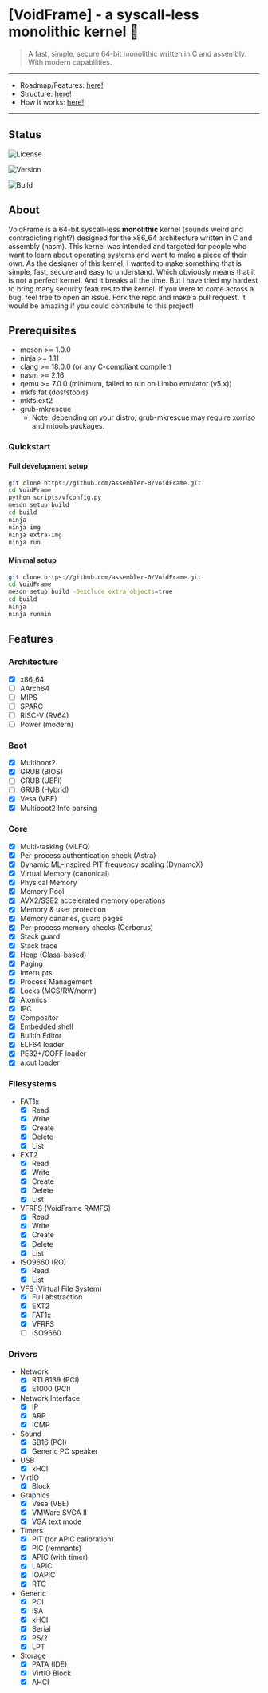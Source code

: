 # [VoidFrame] - a syscall-less monolithic kernel 💫

> A fast, simple, secure 64-bit monolithic written in C and assembly. With modern capabilities.

---

- Roadmap/Features: [here!](docs/ROADMAP.md)
- Structure: [here!](docs/STRUCTURE.md)
- How it works: [here!](docs/ARCHITECTURE.md)

---

## Status

![License](https://img.shields.io/badge/License-GPLv2-orange)

![Version](https://img.shields.io/badge/Current%20Version-v0.0.2%20development3-blue)

![Build](https://img.shields.io/badge/Build-passing-brightgreen)

## About

VoidFrame is a 64-bit syscall-less **monolithic** kernel (sounds weird and contradicting right?) designed for the x86_64 architecture written in C and assembly (nasm).
This kernel was intended and targeted for people who want to learn about operating systems and want to make a piece of their own.
As the designer of this kernel, I wanted to make something that is simple, fast, secure and easy to understand.
Which obviously means that it is not a perfect kernel. And it breaks all the time.
But I have tried my hardest to bring many security features to the kernel.
If you were to come across a bug, feel free to open an issue. Fork the repo and make a pull request.
It would be amazing if you could contribute to this project!

## Prerequisites

- meson >= 1.0.0
- ninja >= 1.11
- clang >= 18.0.0 (or any C-compliant compiler)
- nasm >= 2.16
- qemu >= 7.0.0 (minimum, failed to run on Limbo emulator (v5.x))
- mkfs.fat (dosfstools)
- mkfs.ext2
- grub-mkrescue
    - Note: depending on your distro, grub-mkrescue may require xorriso and mtools packages.

### Quickstart
#### Full development setup
```bash
git clone https://github.com/assembler-0/VoidFrame.git
cd VoidFrame
python scripts/vfconfig.py
meson setup build
cd build
ninja
ninja img
ninja extra-img
ninja run
```
#### Minimal setup
```bash
git clone https://github.com/assembler-0/VoidFrame.git
cd VoidFrame
meson setup build -Dexclude_extra_objects=true
cd build
ninja
ninja runmin
```

## Features
### Architecture
- [x] x86_64
- [ ] AArch64
- [ ] MIPS
- [ ] SPARC
- [ ] RISC-V (RV64)
- [ ] Power (modern)
### Boot
- [x] Multiboot2
- [x] GRUB (BIOS)
- [ ] GRUB (UEFI)
- [ ] GRUB (Hybrid)
- [x] Vesa (VBE)
- [x] Multiboot2 Info parsing
### Core
- [x] Multi-tasking (MLFQ)
- [x] Per-process authentication check (Astra)
- [x] Dynamic ML-inspired PIT frequency scaling (DynamoX)
- [x] Virtual Memory (canonical)
- [x] Physical Memory
- [x] Memory Pool
- [x] AVX2/SSE2 accelerated memory operations
- [x] Memory & user protection
- [x] Memory canaries, guard pages
- [x] Per-process memory checks (Cerberus)
- [x] Stack guard
- [x] Stack trace
- [x] Heap (Class-based)
- [x] Paging
- [x] Interrupts
- [x] Process Management
- [x] Locks (MCS/RW/norm)
- [x] Atomics
- [x] IPC
- [x] Compositor
- [x] Embedded shell
- [x] Builtin Editor
- [x] ELF64 loader
- [x] PE32+/COFF loader
- [x] a.out loader
### Filesystems
- FAT1x
    - [x] Read
    - [x] Write
    - [x] Create
    - [x] Delete
    - [x] List
- EXT2
    - [x] Read
    - [x] Write
    - [x] Create
    - [x] Delete
    - [x] List
- VFRFS (VoidFrame RAMFS)
    - [x] Read
    - [x] Write
    - [x] Create
    - [x] Delete
    - [x] List
- ISO9660 (RO)
    - [x] Read
    - [x] List
- VFS (Virtual File System)
    - [x] Full abstraction
    - [x] EXT2
    - [x] FAT1x
    - [x] VFRFS
    - [ ] ISO9660 
### Drivers
- Network
    - [x] RTL8139 (PCI)
    - [x] E1000   (PCI)
- Network Interface
    - [x] IP
    - [x] ARP
    - [x] ICMP
- Sound
    - [x] SB16 (PCI)
    - [x] Generic PC speaker
- USB
    - [x] xHCI
- VirtIO
    - [x] Block
- Graphics
    - [x] Vesa (VBE)
    - [x] VMWare SVGA II
    - [x] VGA text mode
- Timers
    - [x] PIT (for APIC calibration)
    - [x] PIC (remnants)
    - [x] APIC (with timer)
    - [x] LAPIC
    - [x] IOAPIC
    - [x] RTC
- Generic
    - [x] PCI
    - [x] ISA
    - [x] xHCI
    - [x] Serial
    - [x] PS/2
    - [x] LPT
- Storage
    - [x] PATA (IDE)
    - [x] VirtIO Block
    - [x] AHCI